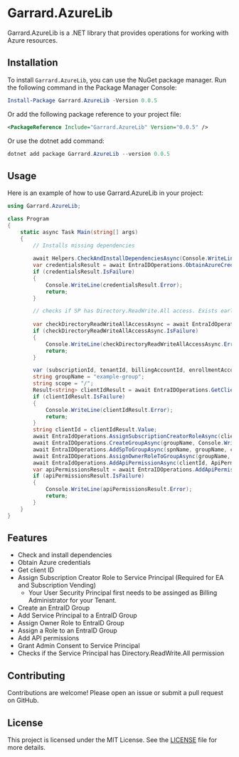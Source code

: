 # Garrard.AzureLib

Garrard.AzureLib is a .NET library that provides operations for working with Azure resources.

## Installation

To install `Garrard.AzureLib`, you can use the NuGet package manager. Run the following command in the Package Manager Console:

```powershell
Install-Package Garrard.AzureLib -Version 0.0.5
```

Or add the following package reference to your project file:

```xml
<PackageReference Include="Garrard.AzureLib" Version="0.0.5" />
```

Or use the dotnet add command:

```powershell
dotnet add package Garrard.AzureLib --version 0.0.5
```

## Usage

Here is an example of how to use Garrard.AzureLib in your project:

```csharp
using Garrard.AzureLib;

class Program
{
    static async Task Main(string[] args)
    {
        // Installs missing dependencies
        
        await Helpers.CheckAndInstallDependenciesAsync(Console.WriteLine);
        var credentialsResult = await EntraIDOperations.ObtainAzureCredentialsAsync(Console.WriteLine);
        if (credentialsResult.IsFailure)
        {
            Console.WriteLine(credentialsResult.Error);
            return;
        }

        // checks if SP has Directory.ReadWrite.All access. Exists early if user and not SP.
        
        var checkDirectoryReadWriteAllAccessAsync = await EntraIdOperations.CheckIfServicePrincipalHasDirectoryReadWriteAllAccessAsync(Console.WriteLine);
        if (checkDirectoryReadWriteAllAccessAsync.IsFailure)
        {
            Console.WriteLine(checkDirectoryReadWriteAllAccessAsync.Error);
            return;
        }

        var (subscriptionId, tenantId, billingAccountId, enrollmentAccountId, spnName) = credentialsResult.Value;
        string groupName = "example-group";
        string scope = "/";
        Result<string> clientIdResult = await EntraIDOperations.GetClientIdAsync(spnName, Console.WriteLine);
        if (clientIdResult.IsFailure)
        {
            Console.WriteLine(clientIdResult.Error);
            return;
        }
        string clientId = clientIdResult.Value;
        await EntraIdOperations.AssignSubscriptionCreatorRoleAsync(clientId, tenantId, billingAccountId, enrollmentAccountId, Console.WriteLine);
        await EntraIDOperations.CreateGroupAsync(groupName, Console.WriteLine);
        await EntraIDOperations.AddSpToGroupAsync(spnName, groupName, clientId, Console.WriteLine);
        await EntraIDOperations.AssignOwnerRoleToGroupAsync(groupName, clientId, scope, Console.WriteLine);
        await EntraIdOperations.AddApiPermissionAsync(clientId, ApiPermissions.APPLICATION_READWRITE_ALL);
        var apiPermissionsResult = await EntraIDOperations.AddApiPermissionsAsync(clientId, Console.WriteLine);
        if (apiPermissionsResult.IsFailure)
        {
            Console.WriteLine(apiPermissionsResult.Error);
            return;
        }
    }
}
```

## Features

- Check and install dependencies
- Obtain Azure credentials
- Get client ID
- Assign Subscription Creator Role to Service Principal (Required for EA and Subscription Vending)
  - Your User Security Principal first needs to be assinged as Billing Administrator for your Tenant.
- Create an EntraID Group
- Add Service Principal to a EntraID Group
- Assign Owner Role to EntraID Group
- Assign a Role to an EntraID Group
- Add API permissions
- Grant Admin Consent to Service Principal
- Checks if the Service Principal has Directory.ReadWrite.All permission

## Contributing

Contributions are welcome! Please open an issue or submit a pull request on GitHub.

## License

This project is licensed under the MIT License. See the [LICENSE](https://github.com/garrardkitchen/azure-library/blob/main/LICENSE) file for more details.
